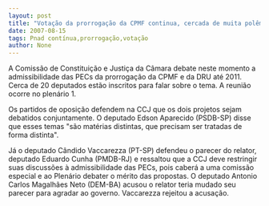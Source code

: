 ```yaml
---
layout: post
title: "Votação da prorrogação da CPMF continua, cercada de muita polêmica"
date: 2007-08-15
tags: Pnad contínua,prorrogação,votação
author: None
---
```

A Comiss&atilde;o de Constitui&ccedil;&atilde;o e Justi&ccedil;a da C&acirc;mara debate neste momento a admissibilidade das PECs da prorroga&ccedil;&atilde;o da CPMF e da DRU at&eacute; 2011. Cerca de 20 deputados est&atilde;o inscritos para falar sobre o tema. A reuni&atilde;o ocorre no plen&aacute;rio 1.

Os partidos de oposi&ccedil;&atilde;o defendem na CCJ que os dois projetos sejam debatidos conjuntamente. O deputado Edson Aparecido (PSDB-SP) disse que esses temas &quot;s&atilde;o mat&eacute;rias distintas, que precisam ser tratadas de forma distinta&quot;.

J&aacute; o deputado C&acirc;ndido Vaccarezza (PT-SP) defendeu o parecer do relator, deputado Eduardo Cunha (PMDB-RJ) e ressaltou que a CCJ deve restringir suas discuss&otilde;es &agrave; admissibilidade&nbsp;das PECs, pois caber&aacute; a uma comiss&atilde;o especial e ao Plen&aacute;rio debater o m&eacute;rito das propostas. 
O deputado Antonio Carlos Magalh&atilde;es Neto (DEM-BA) acusou o relator teria mudado seu parecer para agradar ao governo. Vaccarezza rejeitou a acusa&ccedil;&atilde;o. 